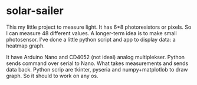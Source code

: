 # solar-sailer

This my little project to measure light. It has 6*8 photoresistors or pixels. So I can measure 48 different values. A longer-term idea is to make small photosensor. I've done a little python script and app to display data: a heatmap graph.

It have Arduino Nano and CD4052 (not ideal) analog multiplekser. Python sends command over serial to Nano. What takes measurements and sends data back. Python scrip are tkinter, pyseria and numpy+matplotlob to draw graph. So it should to work on any os.